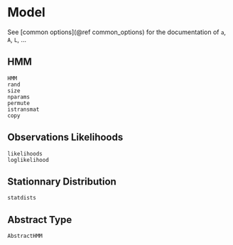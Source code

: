 # Model

See [common options](@ref common_options) for the documentation of `a`, `A`, `L`, ...

## HMM

```@docs
HMM
rand
size
nparams
permute
istransmat
copy
```

## Observations Likelihoods

```@docs
likelihoods
loglikelihood
```

## Stationnary Distribution

```@docs
statdists
```

## Abstract Type

```@docs
AbstractHMM
```